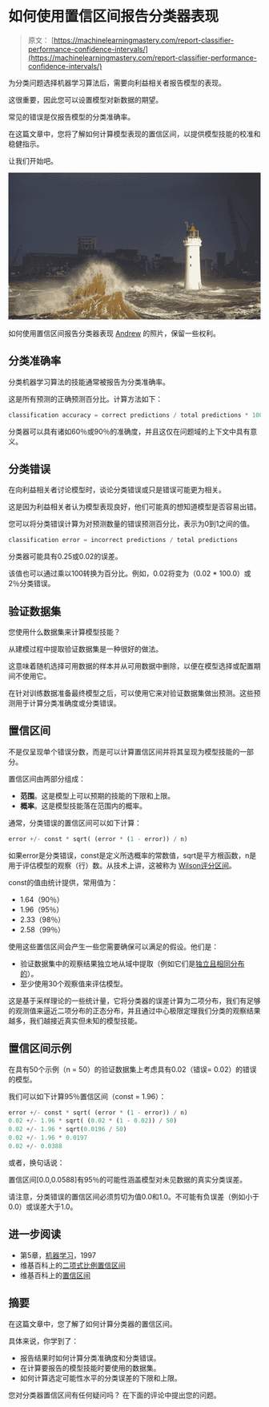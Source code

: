 # 如何使用置信区间报告分类器表现

> 原文： [https://machinelearningmastery.com/report-classifier-performance-confidence-intervals/](https://machinelearningmastery.com/report-classifier-performance-confidence-intervals/)

为分类问题选择机器学习算法后，需要向利益相关者报告模型的表现。

这很重要，因此您可以设置模型对新数据的期望。

常见的错误是仅报告模型的分类准确率。

在这篇文章中，您将了解如何计算模型表现的置信区间，以提供模型技能的校准和稳健指示。

让我们开始吧。

![How to Report Classifier Performance with Confidence Intervals](img/2e92d75ca53eaf79d5297bc78a6bfa10.jpg)

如何使用置信区间报告分类器表现
[Andrew](https://www.flickr.com/photos/arg_flickr/15966084776/) 的照片，保留一些权利。

## 分类准确率

分类机器学习算法的技能通常被报告为分类准确率。

这是所有预测的正确预测百分比。计算方法如下：

```py
classification accuracy = correct predictions / total predictions * 100.0
```

分类器可以具有诸如60％或90％的准确度，并且这仅在问题域的上下文中具有意义。

## 分类错误

在向利益相关者讨论模型时，谈论分类错误或只是错误可能更为相关。

这是因为利益相关者认为模型表现良好，他们可能真的想知道模型是否容易出错。

您可以将分类错误计算为对预测数量的错误预测百分比，表示为0到1之间的值。

```py
classification error = incorrect predictions / total predictions
```

分类器可能具有0.25或0.02的误差。

该值也可以通过乘以100转换为百分比。例如，0.02将变为（0.02 * 100.0）或2％分类错误。

## 验证数据集

您使用什么数据集来计算模型技能？

从建模过程中提取验证数据集是一种很好的做法。

这意味着随机选择可用数据的样本并从可用数据中删除，以便在模型选择或配置期间不使用它。

在针对训练数据准备最终模型之后，可以使用它来对验证数据集做出预测。这些预测用于计算分类准确度或分类错误。

## 置信区间

不是仅呈现单个错误分数，而是可以计算置信区间并将其呈现为模型技能的一部分。

置信区间由两部分组成：

*   **范围**。这是模型上可以预期的技能的下限和上限。
*   **概率**。这是模型技能落在范围内的概率。

通常，分类错误的置信区间可以如下计算：

```py
error +/- const * sqrt( (error * (1 - error)) / n)
```

如果error是分类错误，const是定义所选概率的常数值，sqrt是平方根函数，n是用于评估模型的观察（行）数。从技术上讲，这被称为 [Wilson评分区间](https://en.wikipedia.org/wiki/Binomial_proportion_confidence_interval#Wilson_score_interval)。

const的值由统计提供，常用值为：

*   1.64（90％）
*   1.96（95％）
*   2.33（98％）
*   2.58（99％）

使用这些置信区间会产生一些您需要确保可以满足的假设。他们是：

*   验证数据集中的观察结果独立地从域中提取（例如它们是[独立且相同分布的](https://en.wikipedia.org/wiki/Independent_and_identically_distributed_random_variables)）。
*   至少使用30个观察值来评估模型。

这是基于采样理论的一些统计量，它将分类器的误差计算为二项分布，我们有足够的观测值来逼近二项分布的正态分布，并且通过中心极限定理我们分类的观察结果越多，我们越接近真实但未知的模型技能。

## 置信区间示例

在具有50个示例（n = 50）的验证数据集上考虑具有0.02（错误= 0.02）的错误的模型。

我们可以如下计算95％置信区间（const = 1.96）：

```py
error +/- const * sqrt( (error * (1 - error)) / n)
0.02 +/- 1.96 * sqrt( (0.02 * (1 - 0.02)) / 50)
0.02 +/- 1.96 * sqrt(0.0196 / 50)
0.02 +/- 1.96 * 0.0197
0.02 +/- 0.0388
```

或者，换句话说：

置信区间[0.0,0.0588]有95％的可能性涵盖模型对未见数据的真实分类误差。

请注意，分类错误的置信区间必须剪切为值0.0和1.0。不可能有负误差（例如小于0.0）或误差大于1.0。

## 进一步阅读

*   第5章，[机器学习](http://www.amazon.com/dp/1259096955?tag=inspiredalgor-20)，1997
*   维基百科上的[二项式比例置信区间](https://en.wikipedia.org/wiki/Binomial_proportion_confidence_interval)
*   维基百科上的[置信区间](https://en.wikipedia.org/wiki/Confidence_interval)

## 摘要

在这篇文章中，您了解了如何计算分类器的置信区间。

具体来说，你学到了：

*   报告结果时如何计算分类准确度和分类错误。
*   在计算要报告的模型技能时要使用的数据集。
*   如何计算选定可能性水平的分类误差的下限和上限。

您对分类器置信区间有任何疑问吗？
在下面的评论中提出您的问题。